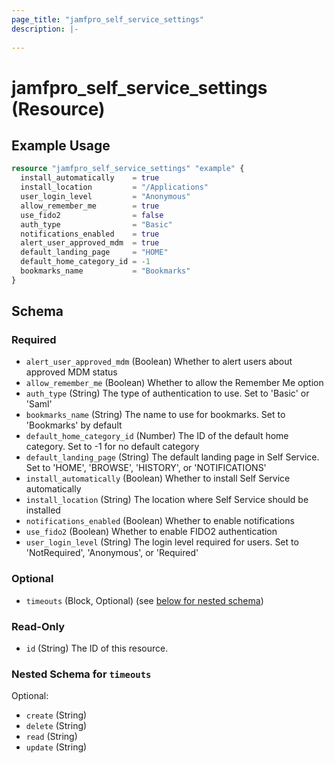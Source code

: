 ```yaml
---
page_title: "jamfpro_self_service_settings"
description: |-
  
---
```


# jamfpro_self_service_settings (Resource)


## Example Usage
```terraform
resource "jamfpro_self_service_settings" "example" {
  install_automatically    = true
  install_location         = "/Applications"
  user_login_level         = "Anonymous"
  allow_remember_me        = true
  use_fido2                = false
  auth_type                = "Basic"
  notifications_enabled    = true
  alert_user_approved_mdm  = true
  default_landing_page     = "HOME"
  default_home_category_id = -1
  bookmarks_name           = "Bookmarks"
}
```

<!-- schema generated by tfplugindocs -->
## Schema

### Required

- `alert_user_approved_mdm` (Boolean) Whether to alert users about approved MDM status
- `allow_remember_me` (Boolean) Whether to allow the Remember Me option
- `auth_type` (String) The type of authentication to use. Set to 'Basic' or 'Saml'
- `bookmarks_name` (String) The name to use for bookmarks. Set to 'Bookmarks' by default
- `default_home_category_id` (Number) The ID of the default home category. Set to -1 for no default category
- `default_landing_page` (String) The default landing page in Self Service. Set to 'HOME', 'BROWSE', 'HISTORY', or 'NOTIFICATIONS'
- `install_automatically` (Boolean) Whether to install Self Service automatically
- `install_location` (String) The location where Self Service should be installed
- `notifications_enabled` (Boolean) Whether to enable notifications
- `use_fido2` (Boolean) Whether to enable FIDO2 authentication
- `user_login_level` (String) The login level required for users. Set to 'NotRequired', 'Anonymous', or 'Required'

### Optional

- `timeouts` (Block, Optional) (see [below for nested schema](#nestedblock--timeouts))

### Read-Only

- `id` (String) The ID of this resource.

<a id="nestedblock--timeouts"></a>
### Nested Schema for `timeouts`

Optional:

- `create` (String)
- `delete` (String)
- `read` (String)
- `update` (String)
